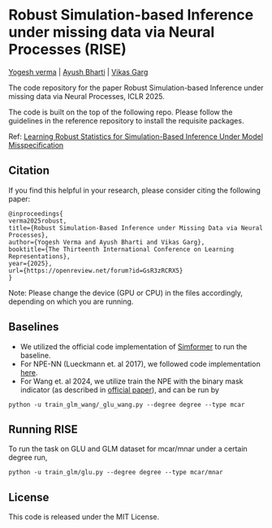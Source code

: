 # Robust Simulation-based Inference under missing data via Neural Processes (RISE)

 [Yogesh verma](https://yoverma.github.io/yoerma.github.io/) | [Ayush Bharti](https://bharti-ayush.github.io/) |  [Vikas Garg](https://www.mit.edu/~vgarg/)
 
The code repository for the paper Robust Simulation-based Inference under missing data via Neural Processes, ICLR 2025.

The code is built on the top of the following repo. Please follow the guidelines in the reference repository to install the requisite packages.

Ref: [Learning Robust Statistics for Simulation-Based Inference Under Model Misspecification](https://github.com/huangdaolang/robust-sbi)

## Citation
If you find this helpful in your research, please consider citing the following paper:
 ```
@inproceedings{
verma2025robust,
title={Robust Simulation-Based Inference under Missing Data via Neural Processes},
author={Yogesh Verma and Ayush Bharti and Vikas Garg},
booktitle={The Thirteenth International Conference on Learning Representations},
year={2025},
url={https://openreview.net/forum?id=GsR3zRCRX5}
}

```

Note: Please change the device (GPU or CPU) in the files accordingly, depending on which you are running.

## Baselines

- We utilized the official code implementation of [Simformer](https://github.com/mackelab/simformer) to run the baseline.
- For NPE-NN (Lueckmann et. al 2017), we followed code implementation  [here](https://github.com/mackelab/delfi).
- For Wang et. al 2024, we utilize train the NPE with the binary mask indicator (as described in [official paper](https://journals.plos.org/ploscompbiol/article?id=10.1371/journal.pcbi.1012184)), and can be run by 

```
python -u train_glm_wang/_glu_wang.py --degree degree --type mcar
```


## Running RISE

To run the task on GLU and GLM dataset for mcar/mnar under a certain degree run,

```
python -u train_glm/glu.py --degree degree --type mcar/mnar
```


## License
This code is released under the MIT License.
